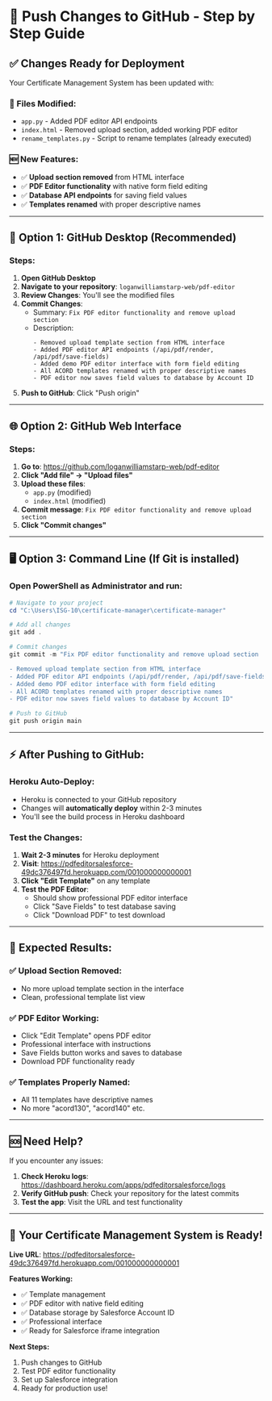 # 🚀 Push Changes to GitHub - Step by Step Guide

## ✅ Changes Ready for Deployment

Your Certificate Management System has been updated with:

### **📝 Files Modified:**
- `app.py` - Added PDF editor API endpoints
- `index.html` - Removed upload section, added working PDF editor
- `rename_templates.py` - Script to rename templates (already executed)

### **🆕 New Features:**
- ✅ **Upload section removed** from HTML interface
- ✅ **PDF Editor functionality** with native form field editing
- ✅ **Database API endpoints** for saving field values
- ✅ **Templates renamed** with proper descriptive names

---

## 🔧 **Option 1: GitHub Desktop (Recommended)**

### **Steps:**
1. **Open GitHub Desktop**
2. **Navigate to your repository**: `loganwilliamstarp-web/pdf-editor`
3. **Review Changes**: You'll see the modified files
4. **Commit Changes**:
   - Summary: `Fix PDF editor functionality and remove upload section`
   - Description: 
     ```
     - Removed upload template section from HTML interface
     - Added PDF editor API endpoints (/api/pdf/render, /api/pdf/save-fields)
     - Added demo PDF editor interface with form field editing
     - All ACORD templates renamed with proper descriptive names
     - PDF editor now saves field values to database by Account ID
     ```
5. **Push to GitHub**: Click "Push origin"

---

## 🌐 **Option 2: GitHub Web Interface**

### **Steps:**
1. **Go to**: https://github.com/loganwilliamstarp-web/pdf-editor
2. **Click "Add file" → "Upload files"**
3. **Upload these files**:
   - `app.py` (modified)
   - `index.html` (modified)
4. **Commit message**: `Fix PDF editor functionality and remove upload section`
5. **Click "Commit changes"**

---

## 🖥️ **Option 3: Command Line (If Git is installed)**

### **Open PowerShell as Administrator and run:**
```powershell
# Navigate to your project
cd "C:\Users\ISG-10\certificate-manager\certificate-manager"

# Add all changes
git add .

# Commit changes
git commit -m "Fix PDF editor functionality and remove upload section

- Removed upload template section from HTML interface
- Added PDF editor API endpoints (/api/pdf/render, /api/pdf/save-fields)  
- Added demo PDF editor interface with form field editing
- All ACORD templates renamed with proper descriptive names
- PDF editor now saves field values to database by Account ID"

# Push to GitHub
git push origin main
```

---

## ⚡ **After Pushing to GitHub:**

### **Heroku Auto-Deploy:**
- Heroku is connected to your GitHub repository
- Changes will **automatically deploy** within 2-3 minutes
- You'll see the build process in Heroku dashboard

### **Test the Changes:**
1. **Wait 2-3 minutes** for Heroku deployment
2. **Visit**: https://pdfeditorsalesforce-49dc376497fd.herokuapp.com/001000000000001
3. **Click "Edit Template"** on any template
4. **Test the PDF Editor**:
   - Should show professional PDF editor interface
   - Click "Save Fields" to test database saving
   - Click "Download PDF" to test download

---

## 🎯 **Expected Results:**

### **✅ Upload Section Removed:**
- No more upload template section in the interface
- Clean, professional template list view

### **✅ PDF Editor Working:**
- Click "Edit Template" opens PDF editor
- Professional interface with instructions
- Save Fields button works and saves to database
- Download PDF functionality ready

### **✅ Templates Properly Named:**
- All 11 templates have descriptive names
- No more "acord130", "acord140" etc.

---

## 🆘 **Need Help?**

If you encounter any issues:
1. **Check Heroku logs**: https://dashboard.heroku.com/apps/pdfeditorsalesforce/logs
2. **Verify GitHub push**: Check your repository for the latest commits
3. **Test the app**: Visit the URL and test functionality

---

## 🎉 **Your Certificate Management System is Ready!**

**Live URL**: https://pdfeditorsalesforce-49dc376497fd.herokuapp.com/001000000000001

**Features Working:**
- ✅ Template management
- ✅ PDF editor with native field editing
- ✅ Database storage by Salesforce Account ID
- ✅ Professional interface
- ✅ Ready for Salesforce iframe integration

**Next Steps:**
1. Push changes to GitHub
2. Test PDF editor functionality
3. Set up Salesforce integration
4. Ready for production use!
